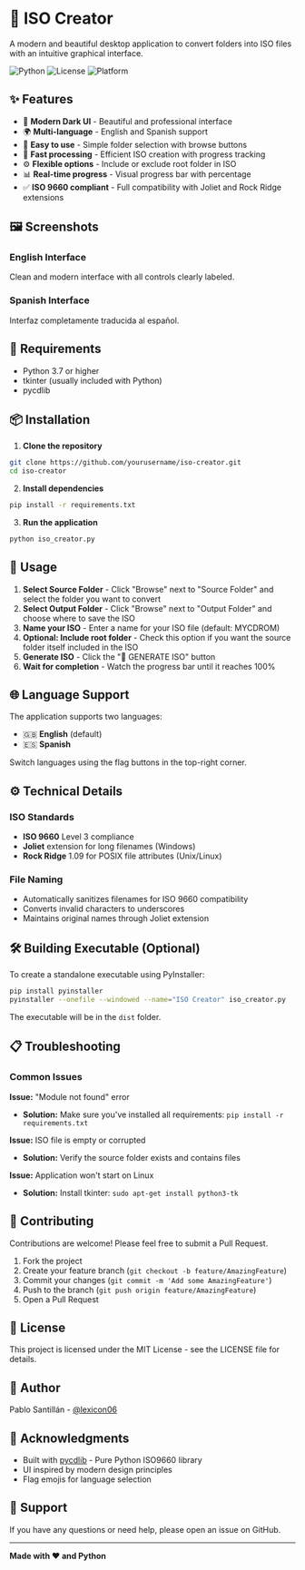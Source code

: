 # 📀 ISO Creator

A modern and beautiful desktop application to convert folders into ISO files with an intuitive graphical interface.

![Python](https://img.shields.io/badge/Python-3.7%2B-blue)
![License](https://img.shields.io/badge/License-MIT-green)
![Platform](https://img.shields.io/badge/Platform-Windows%20%7C%20Linux%20%7C%20macOS-lightgrey)

## ✨ Features

- 🎨 **Modern Dark UI** - Beautiful and professional interface
- 🌍 **Multi-language** - English and Spanish support
- 📁 **Easy to use** - Simple folder selection with browse buttons
- 🚀 **Fast processing** - Efficient ISO creation with progress tracking
- ⚙️ **Flexible options** - Include or exclude root folder in ISO
- 📊 **Real-time progress** - Visual progress bar with percentage
- ✅ **ISO 9660 compliant** - Full compatibility with Joliet and Rock Ridge extensions

## 🖼️ Screenshots

### English Interface
Clean and modern interface with all controls clearly labeled.

### Spanish Interface
Interfaz completamente traducida al español.

## 🔧 Requirements

- Python 3.7 or higher
- tkinter (usually included with Python)
- pycdlib

## 📦 Installation

1. **Clone the repository**
```bash
git clone https://github.com/yourusername/iso-creator.git
cd iso-creator
```

2. **Install dependencies**
```bash
pip install -r requirements.txt
```

3. **Run the application**
```bash
python iso_creator.py
```

## 🚀 Usage

1. **Select Source Folder** - Click "Browse" next to "Source Folder" and select the folder you want to convert
2. **Select Output Folder** - Click "Browse" next to "Output Folder" and choose where to save the ISO
3. **Name your ISO** - Enter a name for your ISO file (default: MYCDROM)
4. **Optional: Include root folder** - Check this option if you want the source folder itself included in the ISO
5. **Generate ISO** - Click the "🚀 GENERATE ISO" button
6. **Wait for completion** - Watch the progress bar until it reaches 100%

## 🌐 Language Support

The application supports two languages:
- 🇬🇧 **English** (default)
- 🇪🇸 **Spanish**

Switch languages using the flag buttons in the top-right corner.

## ⚙️ Technical Details

### ISO Standards
- **ISO 9660** Level 3 compliance
- **Joliet** extension for long filenames (Windows)
- **Rock Ridge** 1.09 for POSIX file attributes (Unix/Linux)

### File Naming
- Automatically sanitizes filenames for ISO 9660 compatibility
- Converts invalid characters to underscores
- Maintains original names through Joliet extension

## 🛠️ Building Executable (Optional)

To create a standalone executable using PyInstaller:

```bash
pip install pyinstaller
pyinstaller --onefile --windowed --name="ISO Creator" iso_creator.py
```

The executable will be in the `dist` folder.

## 📋 Troubleshooting

### Common Issues

**Issue:** "Module not found" error
- **Solution:** Make sure you've installed all requirements: `pip install -r requirements.txt`

**Issue:** ISO file is empty or corrupted
- **Solution:** Verify the source folder exists and contains files

**Issue:** Application won't start on Linux
- **Solution:** Install tkinter: `sudo apt-get install python3-tk`

## 🤝 Contributing

Contributions are welcome! Please feel free to submit a Pull Request.

1. Fork the project
2. Create your feature branch (`git checkout -b feature/AmazingFeature`)
3. Commit your changes (`git commit -m 'Add some AmazingFeature'`)
4. Push to the branch (`git push origin feature/AmazingFeature`)
5. Open a Pull Request

## 📝 License

This project is licensed under the MIT License - see the LICENSE file for details.

## 👤 Author

Pablo Santillán - [@lexicon06](https://github.com/lexicon06)

## 🙏 Acknowledgments

- Built with [pycdlib](https://github.com/clalancette/pycdlib) - Pure Python ISO9660 library
- UI inspired by modern design principles
- Flag emojis for language selection

## 📧 Support

If you have any questions or need help, please open an issue on GitHub.

---

**Made with ❤️ and Python**
